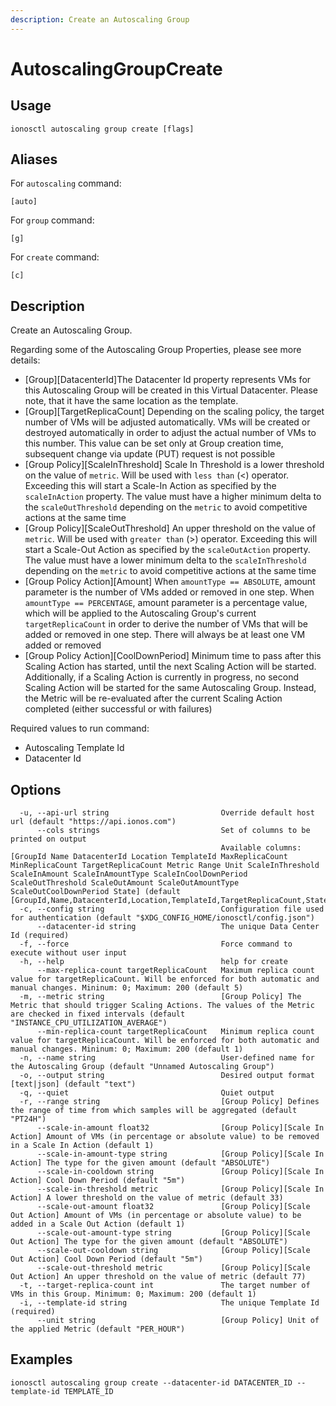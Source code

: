 ```yaml
---
description: Create an Autoscaling Group
---
```


# AutoscalingGroupCreate

## Usage

```text
ionosctl autoscaling group create [flags]
```

## Aliases

For `autoscaling` command:

```text
[auto]
```

For `group` command:

```text
[g]
```

For `create` command:

```text
[c]
```

## Description

Create an Autoscaling Group. 

Regarding some of the Autoscaling Group Properties, please see more details:

* [Group][DatacenterId]The Datacenter Id property represents VMs for this Autoscaling Group will be created in this Virtual Datacenter. Please note, that it have the same location as the template.
* [Group][TargetReplicaCount] Depending on the scaling policy, the target number of VMs will be adjusted automatically. VMs will be created or destroyed automatically in order to adjust the actual number of VMs to this number. This value can be set only at Group creation time, subsequent change via update (PUT) request is not possible
* [Group Policy][ScaleInThreshold] Scale In Threshold is a lower threshold on the value of `metric`. Will be used with `less than` (<) operator. Exceeding this will start a Scale-In Action as specified by the `scaleInAction` property. The value must have a higher minimum delta to the `scaleOutThreshold` depending on the `metric` to avoid competitive actions at the same time
* [Group Policy][ScaleOutThreshold] An upper threshold on the value of `metric`.  Will be used with `greater than` (>) operator. Exceeding this will start a Scale-Out Action as specified by the `scaleOutAction` property. The value must have a lower minimum delta to the `scaleInThreshold` depending on the `metric` to avoid competitive actions at the same time
* [Group Policy Action][Amount] When `amountType == ABSOLUTE`, amount parameter is the number of VMs added or removed in one step. When `amountType == PERCENTAGE`, amount parameter is a percentage value, which will be applied to the Autoscaling Group's current `targetReplicaCount` in order to derive the number of VMs that will be added or removed in one step. There will always be at least one VM added or removed
* [Group Policy Action][CoolDownPeriod] Minimum time to pass after this Scaling Action has started, until the next Scaling Action will be started. Additionally, if a Scaling Action is currently in progress, no second Scaling Action will be started for the same Autoscaling Group. Instead, the Metric will be re-evaluated after the current Scaling Action completed (either successful or with failures)

Required values to run command:

* Autoscaling Template Id
* Datacenter Id

## Options

```text
  -u, --api-url string                         Override default host url (default "https://api.ionos.com")
      --cols strings                           Set of columns to be printed on output 
                                               Available columns: [GroupId Name DatacenterId Location TemplateId MaxReplicaCount MinReplicaCount TargetReplicaCount Metric Range Unit ScaleInThreshold ScaleInAmount ScaleInAmountType ScaleInCoolDownPeriod ScaleOutThreshold ScaleOutAmount ScaleOutAmountType ScaleOutCoolDownPeriod State] (default [GroupId,Name,DatacenterId,Location,TemplateId,TargetReplicaCount,State])
  -c, --config string                          Configuration file used for authentication (default "$XDG_CONFIG_HOME/ionosctl/config.json")
      --datacenter-id string                   The unique Data Center Id (required)
  -f, --force                                  Force command to execute without user input
  -h, --help                                   help for create
      --max-replica-count targetReplicaCount   Maximum replica count value for targetReplicaCount. Will be enforced for both automatic and manual changes. Mininum: 0; Maximum: 200 (default 5)
  -m, --metric string                          [Group Policy] The Metric that should trigger Scaling Actions. The values of the Metric are checked in fixed intervals (default "INSTANCE_CPU_UTILIZATION_AVERAGE")
      --min-replica-count targetReplicaCount   Minimum replica count value for targetReplicaCount. Will be enforced for both automatic and manual changes. Mininum: 0; Maximum: 200 (default 1)
  -n, --name string                            User-defined name for the Autoscaling Group (default "Unnamed Autoscaling Group")
  -o, --output string                          Desired output format [text|json] (default "text")
  -q, --quiet                                  Quiet output
  -r, --range string                           [Group Policy] Defines the range of time from which samples will be aggregated (default "PT24H")
      --scale-in-amount float32                [Group Policy][Scale In Action] Amount of VMs (in percentage or absolute value) to be removed in a Scale In Action (default 1)
      --scale-in-amount-type string            [Group Policy][Scale In Action] The type for the given amount (default "ABSOLUTE")
      --scale-in-cooldown string               [Group Policy][Scale In Action] Cool Down Period (default "5m")
      --scale-in-threshold metric              [Group Policy][Scale In Action] A lower threshold on the value of metric (default 33)
      --scale-out-amount float32               [Group Policy][Scale Out Action] Amount of VMs (in percentage or absolute value) to be added in a Scale Out Action (default 1)
      --scale-out-amount-type string           [Group Policy][Scale Out Action] The type for the given amount (default "ABSOLUTE")
      --scale-out-cooldown string              [Group Policy][Scale Out Action] Cool Down Period (default "5m")
      --scale-out-threshold metric             [Group Policy][Scale Out Action] An upper threshold on the value of metric (default 77)
  -t, --target-replica-count int               The target number of VMs in this Group. Minimum: 0; Maximum: 200 (default 1)
  -i, --template-id string                     The unique Template Id (required)
      --unit string                            [Group Policy] Unit of the applied Metric (default "PER_HOUR")
```

## Examples

```text
ionosctl autoscaling group create --datacenter-id DATACENTER_ID --template-id TEMPLATE_ID
```

